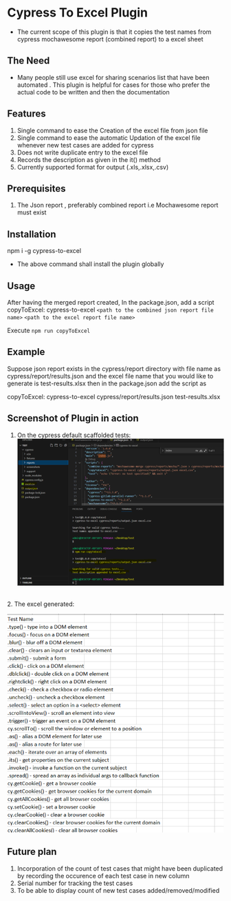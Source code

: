 # Cypress To Excel Plugin

* The current scope of this plugin is that it copies the test names from cypress mochawesome report (combined report) to a excel sheet

## The Need

* Many people still use excel for sharing scenarios list that have been automated . This plugin is helpful for cases for those who prefer the actual code to be written and then the documentation

## Features
1. Single command to ease the  Creation of the excel file from json file
2. Single command to ease the automatic Updation of the excel file whenever new test cases are added for cypress
3. Does not write duplicate entry to the excel file
4. Records the description as given in the it() method
5. Currently supported format for output (.xls,.xlsx,.csv)

## Prerequisites
1. The Json report , preferably combined report i.e Mochawesome report must exist

## Installation 

npm i -g cypress-to-excel

* The above command shall install the plugin globally

## Usage

After having the merged report created,
In the package.json, add a script 
copyToExcel: cypress-to-excel `<path to the combined json report file name>`  `<path to the excel report file name>`

Execute `npm run copyToExcel`
## Example

Suppose json report exists in the cypress/report directory with file name as cypress/report/results.json and the excel file name that you would like to generate is test-results.xlsx
then in the package.json add the script as

copyToExcel: cypress-to-excel cypress/report/results.json  test-results.xlsx

## Screenshot of Plugin in action
1. On the cypress default scaffolded tests:
![Plugin terminal response](screenshotofplugin.png)
<br/>
2. The excel generated:

![Excel file](plugininaction.png)


## Future plan
1. Incorporation of the count of test cases that might have been duplicated by recording the occurence of each test case in new column
2. Serial number for tracking the test cases
3. To be able to display count of new test cases added/removed/modified